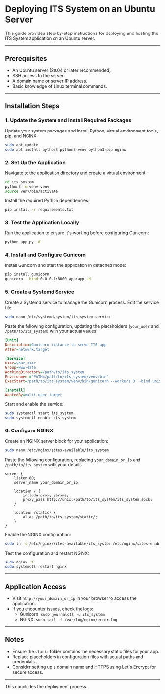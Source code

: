 # Deploying ITS System on an Ubuntu Server

This guide provides step-by-step instructions for deploying and hosting the ITS System application on an Ubuntu server.

---

## Prerequisites
- An Ubuntu server (20.04 or later recommended).
- SSH access to the server.
- A domain name or server IP address.
- Basic knowledge of Linux terminal commands.

---

## Installation Steps

### 1. Update the System and Install Required Packages
Update your system packages and install Python, virtual environment tools, pip, and NGINX:
```bash
sudo apt update
sudo apt install python3 python3-venv python3-pip nginx
```

### 2. Set Up the Application
Navigate to the application directory and create a virtual environment:
```bash
cd its_system
python3 -m venv venv
source venv/bin/activate
```

Install the required Python dependencies:
```bash
pip install -r requirements.txt
```

### 3. Test the Application Locally
Run the application to ensure it's working before configuring Gunicorn:
```bash
python app.py -d
```

### 4. Install and Configure Gunicorn
Install Gunicorn and start the application in detached mode:
```bash
pip install gunicorn
gunicorn --bind 0.0.0.0:8000 app:app -d
```

### 5. Create a Systemd Service
Create a Systemd service to manage the Gunicorn process. Edit the service file:
```bash
sudo nano /etc/systemd/system/its_system.service
```

Paste the following configuration, updating the placeholders (`your_user` and `/path/to/its_system`) with your actual values:
```ini
[Unit]
Description=Gunicorn instance to serve ITS app
After=network.target

[Service]
User=your_user
Group=www-data
WorkingDirectory=/path/to/its_system
Environment="PATH=/path/to/its_system/venv/bin"
ExecStart=/path/to/its_system/venv/bin/gunicorn --workers 3 --bind unix:its_system.sock -m 007 app:app

[Install]
WantedBy=multi-user.target
```

Start and enable the service:
```bash
sudo systemctl start its_system
sudo systemctl enable its_system
```

### 6. Configure NGINX
Create an NGINX server block for your application:
```bash
sudo nano /etc/nginx/sites-available/its_system
```

Paste the following configuration, replacing `your_domain_or_ip` and `/path/to/its_system` with your details:
```nginx
server {
    listen 80;
    server_name your_domain_or_ip;

    location / {
        include proxy_params;
        proxy_pass http://unix:/path/to/its_system/its_system.sock;
    }

    location /static/ {
        alias /path/to/its_system/static/;
    }
}
```

Enable the NGINX configuration:
```bash
sudo ln -s /etc/nginx/sites-available/its_system /etc/nginx/sites-enabled
```

Test the configuration and restart NGINX:
```bash
sudo nginx -t
sudo systemctl restart nginx
```

---

## Application Access
- Visit `http://your_domain_or_ip` in your browser to access the application.
- If you encounter issues, check the logs:
  - Gunicorn: `sudo journalctl -u its_system`
  - NGINX: `sudo tail -f /var/log/nginx/error.log`

---

## Notes
- Ensure the `static` folder contains the necessary static files for your app.
- Replace placeholders in configuration files with actual paths and credentials.
- Consider setting up a domain name and HTTPS using Let's Encrypt for secure access.

---

This concludes the deployment process.
